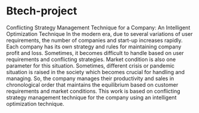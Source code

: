 # Btech-project
Conflicting Strategy Management Technique for a Company: An Intelligent Optimization Technique 
In the modern era, due to several variations of user requirements, the number of companies and start-up increases rapidly. Each company has its own strategy and rules for maintaining company profit and loss. Sometimes, it becomes difficult to handle based on user requirements and conflicting strategies. Market condition is also one parameter for this situation. Sometimes, different crisis or pandemic situation is raised in the society which becomes crucial for handling and managing. So, the company manages their productivity and sales in chronological order that maintains the equilibrium based on customer requirements and market conditions. This work is based on conflicting strategy management technique for the company using an intelligent optimization technique.
